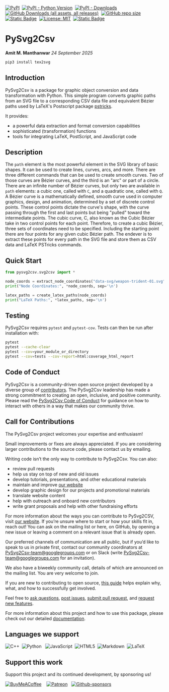 [![PyPI](https://img.shields.io/pypi/v/pysvg2csv)](https://pypi.org/project/PySvg2Csv/)&nbsp;
[![PyPI - Python Version](https://img.shields.io/pypi/pyversions/pysvg2csv)](#)&nbsp;
[![PyPI - Downloads](https://img.shields.io/pypi/dm/pysvg2csv)](https://pypistats.org/packages/pysvg2csv)&nbsp;
[![GitHub Downloads (all assets, all releases)](https://img.shields.io/github/downloads/manthanwar/PySvg2Csv/total?logo=github)](https://github.com/manthanwar/PySvg2Csv)&nbsp;
[![GitHub repo size](https://img.shields.io/github/repo-size/manthanwar/PySvg2Csv?&color=purple&logo=github)](https://github.com/manthanwar/PySvg2Csv)&nbsp;
[![Static Badge](https://img.shields.io/badge/Version-2025--09--23-blue)](https://github.com/manthanwar/PySvg2Csv)&nbsp;
[![License: MIT](https://img.shields.io/badge/License-MIT-maroon.svg)](https://opensource.org/licenses/MIT)&nbsp;
[![Static Badge](https://img.shields.io/badge/Test-Passing-teal)](https://github.com/manthanwar/PySvg2Csv)&nbsp;

# PySvg2Csv

**Amit M. Manthanwar** _24 September 2025_

```sh
pip3 install tex2svg
```

## Introduction

PySvg2Csv is a package for graphic object conversion and data transformation with Python. This simple program converts graphic paths from an SVG file to a corresponding CSV data file and equivalent Bézier paths
used by LaTeX's Postscript package
[pstricks](https://ctan.org/pkg/pstricks-base?lang=en).

It provides:

- a powerful data extraction and format conversion capabilities
- sophisticated (transformation) functions
- tools for integrating LaTeX, PostScript, and JavaScript  code

## Description

The `path` element is the most powerful element in the SVG library of basic shapes. It can be used to create lines, curves, arcs, and more. There are three different commands that can be used to create smooth curves. Two of those curves are Bézier curves, and the third is an "arc" or part of a circle. There are an infinite number of Bézier curves, but only two are available in `path` elements: a cubic one, called with `C`, and a quadratic one, called with `Q`. A Bézier curve is a mathematically defined, smooth curve used in computer graphics, design, and animation, determined by a set of discrete control points. These control points dictate the curve's shape, with the curve passing through the first and last points but being "pulled" toward the intermediate points. The cubic curve, C, also known as the Cubic Bézier take in two control points for each point. Therefore, to create a cubic Bézier, three sets of coordinates need to be specified. Including the starting point there are four points for any given cubic Bézier path. The endever is to extract these points for every path in the SVG file and store them as CSV data and LaTeX PSTricks commands.

## Quick Start

```python
from pysvg2csv.svg2csv import *

node_coords = extract_node_coordinates("data-svg/weapon-trident-01.svg")
print("Node Coordinates:", *node_coords, sep='\n')

latex_paths = create_latex_paths(node_coords)
print("LaTeX Paths:", *latex_paths, sep='\n')
```

## Testing


PySvg2Csv requires `pytest` and `pytest-cov`.  Tests can then be run after installation with:

```sh
pytest
pytest --cache-clear
pytest --cov=your_module_or_directory
pytest --cov=tests --cov-report=html:coverage_html_report
```

## Code of Conduct

PySvg2Csv is a community-driven open source project developed by a diverse group of
[contributors](https://PySvg2Csv.org/teams/). The PySvg2Csv leadership has made a strong
commitment to creating an open, inclusive, and positive community. Please read the
[PySvg2Csv Code of Conduct](https://PySvg2Csv.org/code-of-conduct/) for guidance on how to interact
with others in a way that makes our community thrive.

## Call for Contributions

The PySvg2Csv project welcomes your expertise and enthusiasm!

Small improvements or fixes are always appreciated. If you are considering larger contributions
to the source code, please contact us by emailing.
 <!-- through the [mailing
list](https://mail.python.org/mailman/listinfo/PySvg2Csv-discussion) first. -->

Writing code isn’t the only way to contribute to PySvg2Csv. You can also:

- review pull requests
- help us stay on top of new and old issues
- develop tutorials, presentations, and other educational materials
- maintain and improve [our website](https://github.com/manthawnar/PySvg2Csv.org)
- develop graphic design for our projects and promotional materials
- translate website content
- help with outreach and onboard new contributors
- write grant proposals and help with other fundraising efforts

For more information about the ways you can contribute to PySvg2CSV, visit [our website](https://PySvg2Csv.org/contribute/). If you’re unsure where to start or how your skills fit in, reach out! You can ask on the mailing list or here, on GitHub, by opening a new issue or leaving a comment on a relevant issue that is already open.

Our preferred channels of communication are all public, but if you’d like to speak to us in private first, contact our community coordinators at
<PySvg2Csv-team@googlegroups.com> or on Slack (write <PySvg2Csv-team@googlegroups.com> for
an invitation).

We also have a biweekly community call, details of which are announced on the mailing list. You are very welcome to join.

If you are new to contributing to open source, [this
guide](https://opensource.guide/how-to-contribute/) helps explain why, what, and how to successfully get involved.

Feel free to [ask questions](https://github.com/manthanwar/PySvg2Csv/discussions), [post issues](https://github.com/manthanwar/PySvg2Csv/issues), [submit pull request](https://github.com/manthanwar/PySvg2Csv/pulls), and [request new features](https://github.com/manthanwar/PySvg2Csv/discussions/categories/ideas).

For more information about this project and how to use this package, please check out our detailed [documentation](README.md).

## Languages we support

![C++](https://img.shields.io/badge/c++-%2300599C.svg?style=for-the-badge&logo=c%2B%2B&logoColor=white)&nbsp;
![Python](https://img.shields.io/badge/python-3670A0?style=for-the-badge&logo=python&logoColor=ffdd54) &nbsp;
![JavaScript](https://img.shields.io/badge/javascript-%23323330.svg?style=for-the-badge&logo=javascript&logoColor=%23F7DF1E)&nbsp;
![HTML5](https://img.shields.io/badge/html5-%23E34F26.svg?style=for-the-badge&logo=html5&logoColor=white)&nbsp;
![Markdown](https://img.shields.io/badge/markdown-%23000000.svg?style=for-the-badge&logo=markdown&logoColor=white)&nbsp;
![LaTeX](https://img.shields.io/badge/latex-%23008080.svg?style=for-the-badge&logo=latex&logoColor=white)

## Support this work

Support this project and its continued development, by sponsoring us!

[![BuyMeACoffee](https://img.shields.io/badge/Buy%20Me%20a%20Coffee-ffdd00?style=for-the-badge&logo=buy-me-a-coffee&logoColor=black)](https://buymeacoffee.com/manthanwar)
&nbsp;&nbsp;
[![Patreon](https://img.shields.io/badge/Patreon-F96854?style=for-the-badge&logo=patreon&logoColor=white)](https://patreon.com/manthanwar)&nbsp;&nbsp;
[![Github-sponsors](https://img.shields.io/badge/sponsor-30363D?style=for-the-badge&logo=GitHub&logoColor=#EA4AAA)](https://github.com/sponsors/manthanwar)

<!-- [![Github-sponsors](https://img.shields.io/badge/sponsor-30363D?style=for-the-badge&logo=GitHub-Sponsors&logoColor=#EA4AAA)](https://github.com/sponsors/manthanwar)
[![](https://img.shields.io/static/v1?label=Sponsor&message=%E2%9D%A4&logo=GitHub&color=%23fe8e86)](https://github.com/sponsors/manthanwar)
![GitHub Sponsor](https://img.shields.io/github/sponsors/manthanwar?label=Sponsor&logo=GitHub) -->
